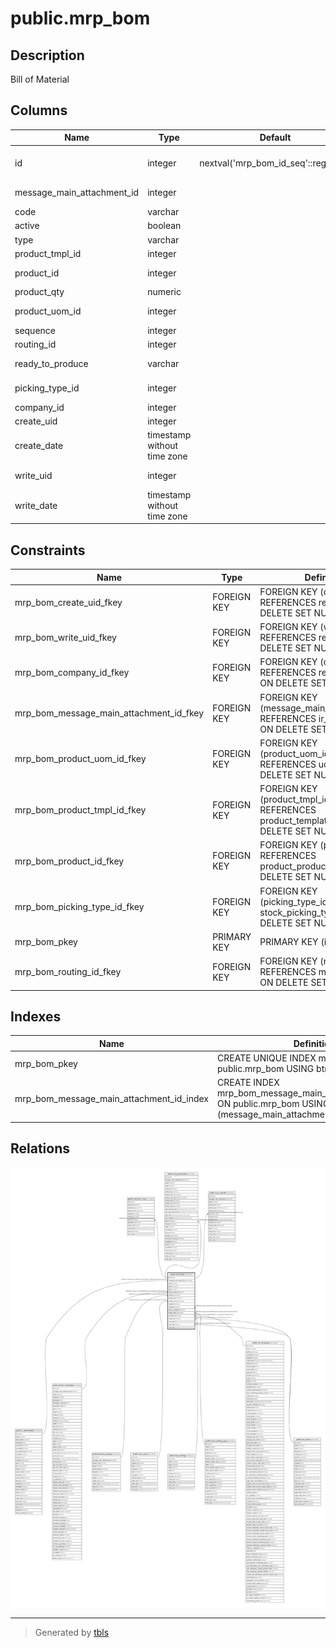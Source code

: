# public.mrp_bom

## Description

Bill of Material

## Columns

| Name | Type | Default | Nullable | Children | Parents | Comment |
| ---- | ---- | ------- | -------- | -------- | ------- | ------- |
| id | integer | nextval('mrp_bom_id_seq'::regclass) | false | [public.mrp_bom_line](public.mrp_bom_line.md) [public.mrp_production](public.mrp_production.md) [public.mrp_unbuild](public.mrp_unbuild.md) |  |  |
| message_main_attachment_id | integer |  | true |  | [public.ir_attachment](public.ir_attachment.md) | Main Attachment |
| code | varchar |  | true |  |  | Reference |
| active | boolean |  | true |  |  | Active |
| type | varchar |  | false |  |  | BoM Type |
| product_tmpl_id | integer |  | false |  | [public.product_template](public.product_template.md) | Product |
| product_id | integer |  | true |  | [public.product_product](public.product_product.md) | Product Variant |
| product_qty | numeric |  | false |  |  | Quantity |
| product_uom_id | integer |  | false |  | [public.uom_uom](public.uom_uom.md) | Product Unit of Measure |
| sequence | integer |  | true |  |  | Sequence |
| routing_id | integer |  | true |  | [public.mrp_routing](public.mrp_routing.md) | Routing |
| ready_to_produce | varchar |  | false |  |  | Manufacturing Readiness |
| picking_type_id | integer |  | true |  | [public.stock_picking_type](public.stock_picking_type.md) | Operation Type |
| company_id | integer |  | false |  | [public.res_company](public.res_company.md) | Company |
| create_uid | integer |  | true |  | [public.res_users](public.res_users.md) | Created by |
| create_date | timestamp without time zone |  | true |  |  | Created on |
| write_uid | integer |  | true |  | [public.res_users](public.res_users.md) | Last Updated by |
| write_date | timestamp without time zone |  | true |  |  | Last Updated on |

## Constraints

| Name | Type | Definition |
| ---- | ---- | ---------- |
| mrp_bom_create_uid_fkey | FOREIGN KEY | FOREIGN KEY (create_uid) REFERENCES res_users(id) ON DELETE SET NULL |
| mrp_bom_write_uid_fkey | FOREIGN KEY | FOREIGN KEY (write_uid) REFERENCES res_users(id) ON DELETE SET NULL |
| mrp_bom_company_id_fkey | FOREIGN KEY | FOREIGN KEY (company_id) REFERENCES res_company(id) ON DELETE SET NULL |
| mrp_bom_message_main_attachment_id_fkey | FOREIGN KEY | FOREIGN KEY (message_main_attachment_id) REFERENCES ir_attachment(id) ON DELETE SET NULL |
| mrp_bom_product_uom_id_fkey | FOREIGN KEY | FOREIGN KEY (product_uom_id) REFERENCES uom_uom(id) ON DELETE SET NULL |
| mrp_bom_product_tmpl_id_fkey | FOREIGN KEY | FOREIGN KEY (product_tmpl_id) REFERENCES product_template(id) ON DELETE SET NULL |
| mrp_bom_product_id_fkey | FOREIGN KEY | FOREIGN KEY (product_id) REFERENCES product_product(id) ON DELETE SET NULL |
| mrp_bom_picking_type_id_fkey | FOREIGN KEY | FOREIGN KEY (picking_type_id) REFERENCES stock_picking_type(id) ON DELETE SET NULL |
| mrp_bom_pkey | PRIMARY KEY | PRIMARY KEY (id) |
| mrp_bom_routing_id_fkey | FOREIGN KEY | FOREIGN KEY (routing_id) REFERENCES mrp_routing(id) ON DELETE SET NULL |

## Indexes

| Name | Definition |
| ---- | ---------- |
| mrp_bom_pkey | CREATE UNIQUE INDEX mrp_bom_pkey ON public.mrp_bom USING btree (id) |
| mrp_bom_message_main_attachment_id_index | CREATE INDEX mrp_bom_message_main_attachment_id_index ON public.mrp_bom USING btree (message_main_attachment_id) |

## Relations

![er](public.mrp_bom.svg)

---

> Generated by [tbls](https://github.com/k1LoW/tbls)
